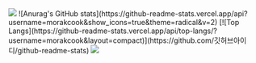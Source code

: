 <img src="https://capsule-render.vercel.app/api?type=waving&color=BDBDC8&height=150&section=header" />
![Anurag's GitHub stats](https://github-readme-stats.vercel.app/api?username=morakcook&show_icons=true&theme=radical&v=2)
[![Top Langs](https://github-readme-stats.vercel.app/api/top-langs/?username=morakcook&layout=compact)](https://github.com/깃허브아이디/github-readme-stats)
<img src="https://capsule-render.vercel.app/api?type=waving&color=BDBDC8&height=150&section=footer" />

